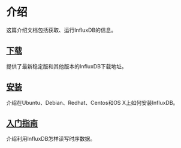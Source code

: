 # 介绍

这篇介绍文档包括获取、运行InfluxDB的信息。

## [下载](https://influxdata.com/downloads/#influxdb)
提供了最新稳定版和其他版本的InfluxDB下载地址。

## [安装](installation.html)

介绍在Ubuntu、Debian、Redhat、Centos和OS X上如何安装InfluxDB。

## [入门指南](getting_start.html)

介绍利用InfluxDB怎样读写时序数据。


